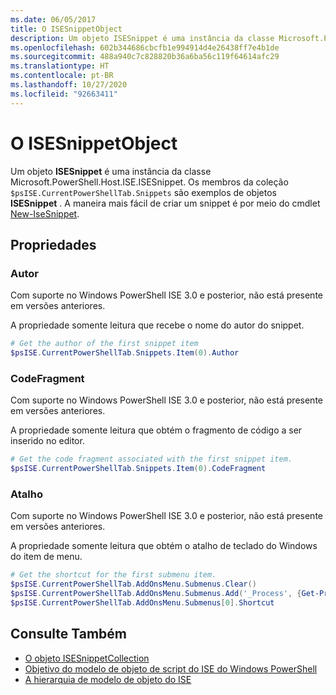 ```yaml
---
ms.date: 06/05/2017
title: O ISESnippetObject
description: Um objeto ISESnippet é uma instância da classe Microsoft.PowerShell.Host.ISE.ISESnippet.
ms.openlocfilehash: 602b344686cbcfb1e994914d4e26438ff7e4b1de
ms.sourcegitcommit: 488a940c7c828820b36a6ba56c119f64614afc29
ms.translationtype: HT
ms.contentlocale: pt-BR
ms.lasthandoff: 10/27/2020
ms.locfileid: "92663411"
---
```

# <a name="the-isesnippetobject"></a>O ISESnippetObject

Um objeto **ISESnippet** é uma instância da classe Microsoft.PowerShell.Host.ISE.ISESnippet. Os membros da coleção `$psISE.CurrentPowerShellTab.Snippets` são exemplos de objetos **ISESnippet** . A maneira mais fácil de criar um snippet é por meio do cmdlet [New-IseSnippet](/powershell/module/ISE/New-IseSnippet).

## <a name="properties"></a>Propriedades

### <a name="author"></a>Autor

Com suporte no Windows PowerShell ISE 3.0 e posterior, não está presente em versões anteriores.

A propriedade somente leitura que recebe o nome do autor do snippet.

```powershell
# Get the author of the first snippet item
$psISE.CurrentPowerShellTab.Snippets.Item(0).Author
```

### <a name="codefragment"></a>CodeFragment

Com suporte no Windows PowerShell ISE 3.0 e posterior, não está presente em versões anteriores.

A propriedade somente leitura que obtém o fragmento de código a ser inserido no editor.

```powershell
# Get the code fragment associated with the first snippet item.
$psISE.CurrentPowerShellTab.Snippets.Item(0).CodeFragment
```

### <a name="shortcut"></a>Atalho

Com suporte no Windows PowerShell ISE 3.0 e posterior, não está presente em versões anteriores.

A propriedade somente leitura que obtém o atalho de teclado do Windows do item de menu.

```powershell
# Get the shortcut for the first submenu item.
$psISE.CurrentPowerShellTab.AddOnsMenu.Submenus.Clear()
$psISE.CurrentPowerShellTab.AddOnsMenu.Submenus.Add('_Process', {Get-Process}, 'Alt+P')
$psISE.CurrentPowerShellTab.AddOnsMenu.Submenus[0].Shortcut
```

## <a name="see-also"></a>Consulte Também

- [O objeto ISESnippetCollection](The-ISESnippetCollection-Object.md)
- [Objetivo do modelo de objeto de script do ISE do Windows PowerShell](purpose-of-the-windows-powershell-ise-scripting-object-model.md)
- [A hierarquia de modelo de objeto do ISE](The-ISE-Object-Model-Hierarchy.md)
